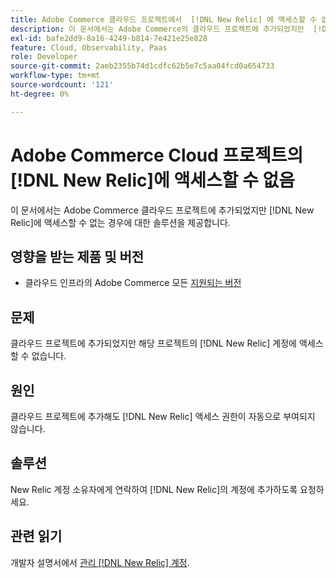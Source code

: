 ```yaml
---
title: Adobe Commerce 클라우드 프로젝트에서  [!DNL New Relic] 에 액세스할 수 없음
description: 이 문서에서는 Adobe Commerce의 클라우드 프로젝트에 추가되었지만  [!DNL New Relic] 에 액세스할 수 없는 경우에 대한 솔루션을 제공합니다.
exl-id: bafe2dd9-8a16-4249-b814-7e421e25e828
feature: Cloud, Observability, Paas
role: Developer
source-git-commit: 2aeb2355b74d1cdfc62b5e7c5aa04fcd0a654733
workflow-type: tm+mt
source-wordcount: '121'
ht-degree: 0%

---
```


# Adobe Commerce Cloud 프로젝트의 [!DNL New Relic]에 액세스할 수 없음

이 문서에서는 Adobe Commerce 클라우드 프로젝트에 추가되었지만 [!DNL New Relic]에 액세스할 수 없는 경우에 대한 솔루션을 제공합니다.

## 영향을 받는 제품 및 버전

* 클라우드 인프라의 Adobe Commerce 모든 [지원되는 버전](https://www.adobe.com/content/dam/cc/en/legal/terms/enterprise/pdfs/Adobe-Commerce-Software-Lifecycle-Policy.pdf)

## 문제

클라우드 프로젝트에 추가되었지만 해당 프로젝트의 [!DNL New Relic] 계정에 액세스할 수 없습니다.

## 원인

클라우드 프로젝트에 추가해도 [!DNL New Relic] 액세스 권한이 자동으로 부여되지 않습니다.

## 솔루션

New Relic 계정 소유자에게 연락하여 [!DNL New Relic]의 계정에 추가하도록 요청하세요.

## 관련 읽기

개발자 설명서에서 [관리 [!DNL New Relic] 계정](https://experienceleague.adobe.com/ko/docs/commerce-cloud-service/user-guide/monitor/new-relic/new-relic-service).

